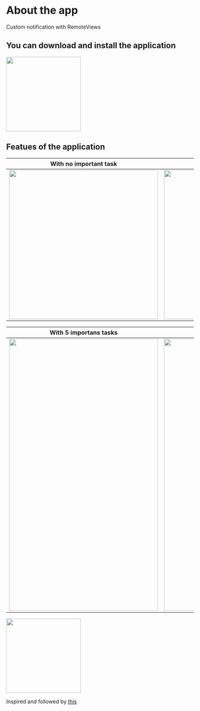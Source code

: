 # About the app
Custom notification with RemoteViews

## You can download and install the application
[<img src="https://user-images.githubusercontent.com/56734609/114069097-0a59e500-98b8-11eb-9dd5-047b4d2e4fb5.png" width="200" height="200">](https://t.me/android_projects/68 "On Telegram")

## Featues of the application
With no important task | With 3 important tasks
-------- | -----------
<img src="https://user-images.githubusercontent.com/56734609/116296997-4942d280-a7b4-11eb-8eba-909f78262f67.png" width="400" heigth="730" /> | <img src="https://user-images.githubusercontent.com/56734609/116297070-595ab200-a7b4-11eb-90fa-24a4bd90118d.png" width="400" heigth="730" />

With 5 importans tasks | With 7 important tasks
----------- | ----------
<img src="https://user-images.githubusercontent.com/56734609/116297084-5c55a280-a7b4-11eb-87ba-68a3df4428ff.png" width="400" height="730"/> | <img src="https://user-images.githubusercontent.com/56734609/116297098-5fe92980-a7b4-11eb-8cc5-6023616dadde.png" width="400" height="730"/> 

[<img src="https://user-images.githubusercontent.com/56734609/114071381-7ccbc480-98ba-11eb-959f-674cb3a25e1e.png" width="200" height="200">](https://youtu.be/Dd2qUO5BD98 "On Youtube")


Inspired and followed by [this](https://codinginflow.com/tutorials/android/custom-notification)
